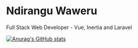 # Ndirangu Waweru

Full Stack Web Developer - Vue, Inertia and Laravel

[![Anurag's GitHub stats](https://github-readme-stats.vercel.app/api?username=nwaweru)](https://github.com/anuraghazra/github-readme-stats)

<!--
**nwaweru/nwaweru** is a ✨ _special_ ✨ repository because its `README.md` (this file) appears on your GitHub profile.

Here are some ideas to get you started:

- 🔭 I’m currently working on ...
- 🌱 I’m currently learning ...
- 👯 I’m looking to collaborate on ...
- 🤔 I’m looking for help with ...
- 💬 Ask me about ...
- 📫 How to reach me: ...
- 😄 Pronouns: ...
- ⚡ Fun fact: ...
-->
